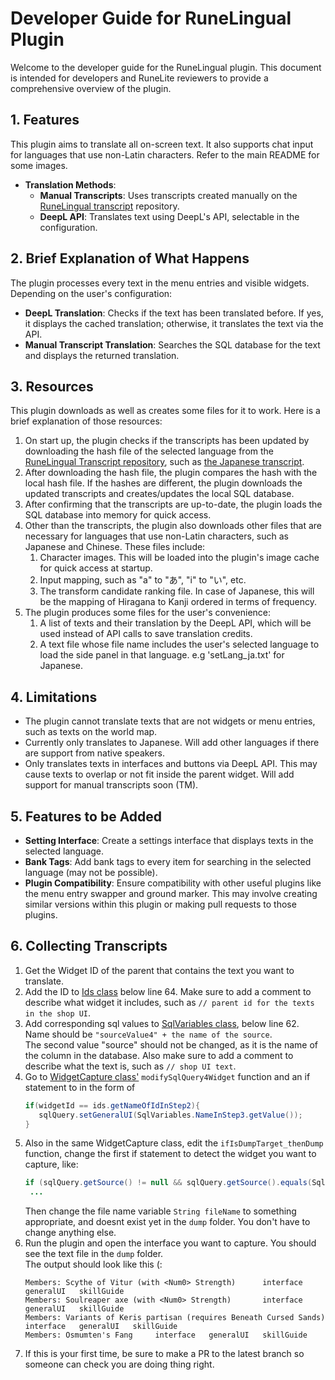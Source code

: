 # Developer Guide for RuneLingual Plugin

Welcome to the developer guide for the RuneLingual plugin. This document is intended for developers and RuneLite reviewers to provide a comprehensive overview of the plugin.

## 1. Features

This plugin aims to translate all on-screen text. It also supports chat input for languages that use non-Latin characters. Refer to the main README for some images.

- **Translation Methods**:
  - **Manual Transcripts**: Uses transcripts created manually on the [RuneLingual transcript](https://github.com/YS-jack/Runelingual-Transcripts) repository.
  - **DeepL API**: Translates text using DeepL's API, selectable in the configuration.

## 2. Brief Explanation of What Happens

The plugin processes every text in the menu entries and visible widgets. Depending on the user's configuration:

- **DeepL Translation**: Checks if the text has been translated before. If yes, it displays the cached translation; otherwise, it translates the text via the API.
- **Manual Transcript Translation**: Searches the SQL database for the text and displays the returned translation.

## 3. Resources
This plugin downloads as well as creates some files for it to work. Here is a brief explanation of those resources:
1. On start up, the plugin checks if the transcripts has been updated by downloading the hash file of the selected language from the [RuneLingual Transcript repository](https://github.com/YS-jack/RuneLingual-Plugin/tree/master?tab=readme-ov-file), such as [the Japanese transcript](https://github.com/YS-jack/Runelingual-Transcripts/blob/original-main/public/ja/hashList_ja.txt).
2. After downloading the hash file, the plugin compares the hash with the local hash file. If the hashes are different, the plugin downloads the updated transcripts and creates/updates the local SQL database.
3. After confirming that the transcripts are up-to-date, the plugin loads the SQL database into memory for quick access.
4. Other than the transcripts, the plugin also downloads other files that are necessary for languages that use non-Latin characters, such as Japanese and Chinese. 
These files include:
   1. Character images. This will be loaded into the plugin's image cache for quick access at startup.
   2. Input mapping, such as "a" to "あ", "i" to "い", etc.
   3. The transform candidate ranking file. In case of Japanese, this will be the mapping of Hiragana to Kanji ordered in terms of frequency.
5. The plugin produces some files for the user's convenience:
   1. A list of texts and their translation by the DeepL API, which will be used instead of API calls to save translation credits.
   2. A text file whose file name includes the user's selected language to load the side panel in that language. e.g 'setLang_ja.txt' for Japanese.

## 4. Limitations

- The plugin cannot translate texts that are not widgets or menu entries, such as texts on the world map.
- Currently only translates to Japanese. Will add other languages if there are support from native speakers.
- Only translates texts in interfaces and buttons via DeepL API. This may cause texts to overlap or not fit inside the parent widget. Will add support for manual transcripts soon (TM).

## 5. Features to be Added

- **Setting Interface**: Create a settings interface that displays texts in the selected language.
- **Bank Tags**: Add bank tags to every item for searching in the selected language (may not be possible).
- **Plugin Compatibility**: Ensure compatibility with other useful plugins like the menu entry swapper and ground marker. This may involve creating similar versions within this plugin or making pull requests to those plugins.

## 6. Collecting Transcripts
1. Get the Widget ID of the parent that contains the text you want to translate.
2. Add the ID to [Ids class](src/main/java/com/RuneLingual/commonFunctions/Ids.java) below line 64. Make sure to add a comment to describe what widget it includes, such as `// parent id for the texts in the shop UI`.
3. Add corresponding sql values to [SqlVariables class](src/main/java/com/RuneLingual/Sql/SqlVariables.java), below line 62. 
   <br>Name should be `"sourceValue4" + the name of the source`.
   <br>The second value "source" should not be changed, as it is the name of the column in the database. Also make sure to add a comment to describe what the text is, such as `// shop UI text`.
4. Go to [WidgetCapture class'](src/main/java/com/RuneLingual/Widgets/WidgetCapture.java) `modifySqlQuery4Widget` function and an if statement to in the form of
   ```java
   if(widgetId == ids.getNameOfIdInStep2){
      sqlQuery.setGeneralUI(SqlVariables.NameInStep3.getValue());
   }
   ```
5. Also in the same WidgetCapture class, edit the `ifIsDumpTarget_thenDump` function, change the first if statement to detect the widget you want to capture, like:
   ```java
   if (sqlQuery.getSource() != null && sqlQuery.getSource().equals(SqlVariables.NameInStep3.getValue())){
    ...
   ```
   Then change the file name variable `String fileName` to something appropriate, and doesnt exist yet in the `dump` folder.
   You don't have to change anything else.
6. Run the plugin and open the interface you want to capture. You should see the text file in the `dump` folder.
<br>The output should look like this (:
   ```
   Members: Scythe of Vitur (with <Num0> Strength)		interface	generalUI	skillGuide
   Members: Soulreaper axe (with <Num0> Strength)		interface	generalUI	skillGuide
   Members: Variants of Keris partisan (requires Beneath Cursed Sands)		interface	generalUI	skillGuide
   Members: Osmumten's Fang		interface	generalUI	skillGuide
    ```
7. If this is your first time, be sure to make a PR to the latest branch so someone can check you are doing thing right.